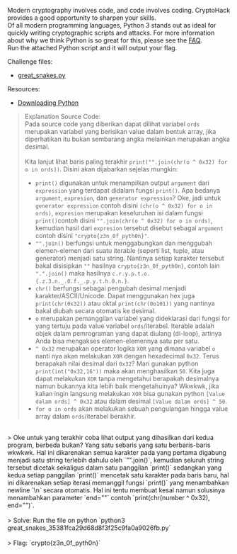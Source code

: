 Modern cryptography involves code, and code involves coding. CryptoHack provides a good opportunity to sharpen your skills.<br>
Of all modern programming languages, Python 3 stands out as ideal for quickly writing cryptographic scripts and attacks. For more information about why we think Python is so great for this, please see the <a href="https://cryptohack.org/faq/#python3">FAQ</a>.<br>
Run the attached Python script and it will output your flag.<br>

Challenge files:
- <a href="https://cryptohack.org/static/challenges/great_snakes_35381fca29d68d8f3f25c9fa0a9026fb.py">great_snakes.py</a>

Resources:
 - <a href="https://wiki.python.org/moin/BeginnersGuide/Download">Downloading Python</a><br>

> Explanation Source Code: <br>
> Pada source code yang diberikan dapat dilihat variabel `ords` merupakan variabel yang berisikan value dalam bentuk array, jika diperhatikan itu bukan sembarang angka melainkan merupakan angka desimal. <br><br>
> Kita lanjut lihat baris paling terakhir `print("".join(chr(o ^ 0x32) for o in ords))`. Disini akan dijabarkan sejelas mungkin:
> - `print()` digunakan untuk menampilkan output `argument` dari `expression` yang terdapat didalam fungsi `print()`. Apa bedanya `argument`, `expresion`, dan `generator expression`? Oke, jadi untuk `generator expression` contoh disini `(chr(o ^ 0x32) for o in ords)`, `expresion` merupakan keseluruhan isi dalam fungsi `print()`contoh disini `"".join(chr(o ^ 0x32) for o in ords)`, kemudian hasil dari `expresion` tersebut disebut sebagai `argument` contoh disini  `"crypto{z3n_0f_pyth0n}"`.
> - `"".join()` berfungsi untuk menggabungkan dan menggubah elemen-elemen dari suatu iterable (seperti list, tuple, atau generator) menjadi satu string. Nantinya setiap karakter tersebut bakal disisipkan `""` hasilnya `crypto{z3n_0f_pyth0n}`, contoh lain `".".join()` maka hasilnya `c.r.y.p.t.o.{.z.3.n._.0.f._.p.y.t.h.0.n.}`.
> - `chr()` berfungsi sebagai pengubah desimal menjadi karakter/ASCII/Unicode. Dapat menggunakan hex juga `print(chr(0x32))` atau oktal `print(chr(0o101))` yang nantinya bakal diubah secara otomatis ke desimal.
> - `o` merupakan pemanggilan variabel yang dideklarasi dari fungsi for yang tertuju pada value variabel `ords`/iterabel. Iterable adalah objek dalam pemrograman yang dapat diulang (di-loop), artinya Anda bisa mengakses elemen-elemennya satu per satu. 
> - `^ 0x32` merupakan operator logika `XOR` yang dimana variabel `o` nanti nya akan melakukan `XOR` dengan hexadecimal `0x32`. Terus berapakah nilai desimal dari `0x32`? Mari gunakan python `print(int("0x32,16"))` maka akan menghasilkan `50`. Kita juga dapat melakukan `XOR` tanpa mengetahui berapakah desimalnya namun bukannya kita lebih baik mengetahuinya? Wkwkwk, jika kalian ingin langsung melakukan `XOR` bisa gunakan python `[Value dalam ords] ^ 0x32` atau dalam desimal `[Value dalam ords] ^ 50`.
> - `for o in ords` akan melakukan sebuah pengulangan hingga value array dalam `ords`/iterabel berakhir.
<br>
> Oke untuk yang terakhir coba lihat output yang dihasilkan dari kedua program, berbeda bukan? Yang satu sebaris yang satu berbaris-baris wkwkwk. Hal ini dikarenakan semua karakter pada yang pertama digabung menjadi satu string terlebih dahulu oleh `"".join()`, kemudian seluruh string tersebut dicetak sekaligus dalam satu panggilan `print()` sedangkan yang kedua  setiap panggilan `print()` mencetak satu karakter pada baris baru, hal ini dikarenakan setiap iterasi memanggil fungsi `print()` yang menambahkan newline `\n` secara otomatis. Hal ini tentu membuat kesal namun solusinya menambahkan parameter `end=""` contoh `print(chr(number ^ 0x32), end="")`.<br><br>
> Solve: Run the file on python `python3 great_snakes_35381fca29d68d8f3f25c9fa0a9026fb.py`<br><br>
> Flag: `crypto{z3n_0f_pyth0n}`
 

